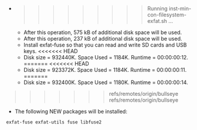 * >>>>>>>>> Running inst-min-con-filesystem-exfat.sh ...
  * After this operation, 575 kB of additional disk space will be used.
  * After this operation, 237 kB of additional disk space will be used.
  * Install exfat-fuse so that you can read and write SD cards and USB keys.
<<<<<<< HEAD
  * Disk size = 932440K. Space Used = 1184K. Runtime = 00:00:00:12.
=======
<<<<<<< HEAD
  * Disk size = 923372K. Space Used = 1184K. Runtime = 00:00:00:11.
=======
  * Disk size = 932400K. Space Used = 1180K. Runtime = 00:00:00:14.
>>>>>>> refs/remotes/origin/bullseye
>>>>>>> refs/remotes/origin/bullseye
  * The following NEW packages will be installed:
  ```bash
exfat-fuse exfat-utils fuse libfuse2
  ```
